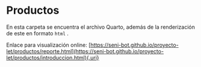 # Productos

En esta carpeta se encuentra el archivo Quarto, además de la renderización de este en formato `html` .

Enlace para visualización online: [https://seni-bot.github.io/proyecto-let/productos/reporte.html](https://seni-bot.github.io/proyecto-let/productos/introduccion.html){.uri}
